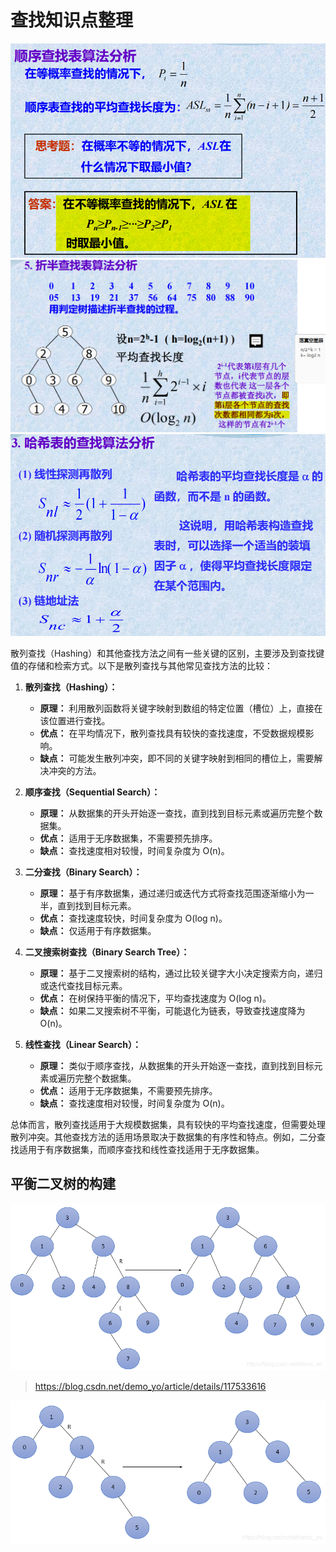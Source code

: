 # 查找知识点整理

![Alt text](SequentialSearchAnalysis.png)
![Alt text](BinarySearchAnalysis.png)
![Alt text](HashAnalysis.png)

散列查找（Hashing）和其他查找方法之间有一些关键的区别，主要涉及到查找键值的存储和检索方式。以下是散列查找与其他常见查找方法的比较：

1. **散列查找（Hashing）：**
   - **原理：** 利用散列函数将关键字映射到数组的特定位置（槽位）上，直接在该位置进行查找。
   - **优点：** 在平均情况下，散列查找具有较快的查找速度，不受数据规模影响。
   - **缺点：** 可能发生散列冲突，即不同的关键字映射到相同的槽位上，需要解决冲突的方法。

2. **顺序查找（Sequential Search）：**
   - **原理：** 从数据集的开头开始逐一查找，直到找到目标元素或遍历完整个数据集。
   - **优点：** 适用于无序数据集，不需要预先排序。
   - **缺点：** 查找速度相对较慢，时间复杂度为 O(n)。

3. **二分查找（Binary Search）：**
   - **原理：** 基于有序数据集，通过递归或迭代方式将查找范围逐渐缩小为一半，直到找到目标元素。
   - **优点：** 查找速度较快，时间复杂度为 O(log n)。
   - **缺点：** 仅适用于有序数据集。

4. **二叉搜索树查找（Binary Search Tree）：**
   - **原理：** 基于二叉搜索树的结构，通过比较关键字大小决定搜索方向，递归或迭代查找目标元素。
   - **优点：** 在树保持平衡的情况下，平均查找速度为 O(log n)。
   - **缺点：** 如果二叉搜索树不平衡，可能退化为链表，导致查找速度降为 O(n)。

5. **线性查找（Linear Search）：**
   - **原理：** 类似于顺序查找，从数据集的开头开始逐一查找，直到找到目标元素或遍历完整个数据集。
   - **优点：** 适用于无序数据集，不需要预先排序。
   - **缺点：** 查找速度相对较慢，时间复杂度为 O(n)。

总体而言，散列查找适用于大规模数据集，具有较快的平均查找速度，但需要处理散列冲突。其他查找方法的适用场景取决于数据集的有序性和特点。例如，二分查找适用于有序数据集，而顺序查找和线性查找适用于无序数据集。

## 平衡二叉树的构建

![Alt text](image.png)
><https://blog.csdn.net/demo_yo/article/details/117533616>

![Alt text](image-1.png)